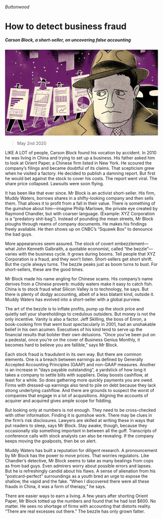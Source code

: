 ###### Buttonwood

# How to detect business fraud 

##### Carson Block, a short-seller, on uncovering false accounting 

![image](images/20200502_FND001_0.jpg) 

> May 2nd 2020 

LIKE A LOT of people, Carson Block found his vocation by accident. In 2010 he was living in China and trying to set up a business. His father asked him to look at Orient Paper, a Chinese firm listed in New York. He scoured the company’s filings and became doubtful of its claims. That scepticism grew when he visited a factory. He decided to publish a damning report. But first he would bet against the stock to cover his costs. The report went viral. The share price collapsed. Lawsuits were soon flying.

It has been like that ever since. Mr Block is an activist short-seller. His firm, Muddy Waters, borrows shares in a shifty-looking company and then sells them. That allows it to profit from a fall in their value. There is something of the gumshoe about him—imagine Philip Marlowe, the private eye created by Raymond Chandler, but with coarser language. (Example: XYZ Corporation is a “predatory shit-bag”). Instead of pounding the mean streets, Mr Block ploughs through reams of company documents. He makes his findings freely available. He then shows up on CNBC’s “Squawk Box” to denounce the bad guys.


More appearances seem assured. The stock of covert embezzlement—what John Kenneth Galbraith, a quotable economist, called “the bezzle”—varies with the business cycle. It grows during booms. Tell people that XYZ Corporation is a fraud, and they won’t listen. Short-sellers get short shrift. But the cycle always turns. The bezzle peaks just as boom turns to bust. For short-sellers, these are the good times.

Mr Block made his name angling for Chinese scams. His company’s name derives from a Chinese proverb: muddy waters make it easy to catch fish. China is to stock fraud what Silicon Valley is to technology, he says. But there is plenty of dodgy accounting, albeit of a less blatant kind, outside it. Muddy Waters has evolved into a short-seller with a global purview.

The art of the bezzle is to inflate profits, pump up the stock price and quietly sell your shareholdings to credulous outsiders. But money is not the only incentive. Vanity is also a factor. Jeff Skilling, the boss of Enron, a book-cooking firm that went bust spectacularly in 2001, had an unshakable belief in his own acumen. Executives of his kind tend to serve up the financial results that bolster their own delusions. “Once you’ve been put on a pedestal, once you’re on the cover of Business Genius Monthly, it becomes hard to believe you are fallible,” says Mr Block.

Each stock fraud is fraudulent in its own way. But there are common elements. One is a breach between earnings as defined by Generally Accepted Accounting Principles (GAAP) and non-GAAP measures. Another is an increase in “days payable outstanding”, a yardstick of how long it takes a company to settle bills with suppliers. Delay boosts cashflow, at least for a while. So does gathering more quickly payments you are owed. Firms with dressed-up earnings also tend to pile on debt because they lack strong underlying cashflow. And there are grounds to suspect the worst of companies that engage in a lot of acquisitions. Aligning the accounts of acquirer and acquired gives ample scope for fiddling.

But looking only at numbers is not enough. They need to be cross-checked with other information. Finding it is gumshoe work. There may be clues in the firm’s risk disclosures. Lawyers are skilled at writing these in ways that put readers to sleep, says Mr Block. Stay awake, though, because they occasionally slip something important in between all the guff. Transcripts of conference calls with stock analysts can also be revealing. If the company keeps moving the goalposts, then be on alert.

Muddy Waters has built a reputation for diligent research. A pronouncement by Mr Block has the power to move prices. That worries regulators. Like Chandler’s detective, Mr Block seems to take as many beatings from cops as from bad guys. Even admirers worry about possible errors and lapses. But he is refreshingly candid about his flaws. A sense of alienation from his “postcard-perfect” surroundings as a youth bred an urge to expose the shallow, the vapid and the fake. “When I discovered there were all these frauds in China, it was a form of therapy,” he says.

There are easier ways to earn a living. A few years after shorting Orient Paper, Mr Block totted up the numbers and found that he had lost $600. No matter. He sees no shortage of firms with accounting that distorts reality. “There are real excesses out there.” The bezzle has only grown fatter.

